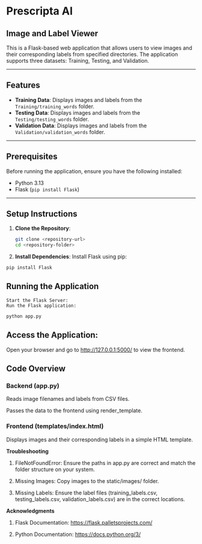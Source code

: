 # Prescripta AI
## Image and Label Viewer

This is a Flask-based web application that allows users to view images and their corresponding labels from specified directories. The application supports three datasets: Training, Testing, and Validation.

---

## Features

- **Training Data**: Displays images and labels from the `Training/training_words` folder.
- **Testing Data**: Displays images and labels from the `Testing/testing_words` folder.
- **Validation Data**: Displays images and labels from the `Validation/validation_words` folder.

---

## Prerequisites

Before running the application, ensure you have the following installed:

- Python 3.13
- Flask (`pip install Flask`)

---


## Setup Instructions

1. **Clone the Repository**:
    ```bash
    git clone <repository-url>
    cd <repository-folder>
    ```
2. **Install Dependencies**:
    Install Flask using pip:
 ```bash
 pip install Flask
 ```
        
        

## Running the Application

    Start the Flask Server:
    Run the Flask application:

```bash
python app.py
```
## Access the Application:
Open your browser and go to http://127.0.0.1:5000/ to view the frontend.

## Code Overview
### Backend (app.py)
Reads image filenames and labels from CSV files.

Passes the data to the frontend using render_template.

### Frontend (templates/index.html)
Displays images and their corresponding labels in a simple HTML template.

**Troubleshooting**
1. FileNotFoundError: Ensure the paths in app.py are correct and match the folder structure on your system.

2. Missing Images: Copy images to the static/images/ folder.

3. Missing Labels: Ensure the label files (training_labels.csv, testing_labels.csv, validation_labels.csv) are in the correct locations.

**Acknowledgments**
1. Flask Documentation: https://flask.palletsprojects.com/

2. Python Documentation: https://docs.python.org/3/